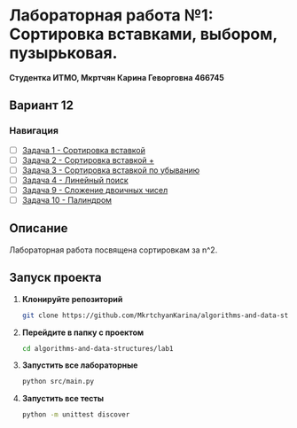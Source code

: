# Лабораторная работа №1: Сортировка вставками, выбором, пузырьковая.
**Студентка ИТМО,  Мкртчян Карина Геворговна  466745**  
## Вариант 12
### Навигация

- [ ] [Задача 1 - Сортировка вставкой](https://github.com/MkrtchyanKarina/algorithms-and-data-structures/tree/master/lab1/task1)
- [ ] [Задача 2 - Сортировка вставкой +](https://github.com/MkrtchyanKarina/algorithms-and-data-structures/tree/master/lab1/task2)
- [ ] [Задача 3 - Сортировка вставкой по убыванию](https://github.com/MkrtchyanKarina/algorithms-and-data-structures/tree/master/lab1/task3)
- [ ] [Задача 4 - Линейный поиск](https://github.com/MkrtchyanKarina/algorithms-and-data-structures/tree/master/lab1/task4)
- [ ] [Задача 9 - Сложение двоичных чисел](https://github.com/MkrtchyanKarina/algorithms-and-data-structures/tree/master/lab1/task9)
- [ ] [Задача 10 - Палиндром](https://github.com/MkrtchyanKarina/algorithms-and-data-structures/tree/master/lab1/task10)

## Описание
Лабораторная работа посвящена сортировкам за n^2.

## Запуск проекта

1. **Клонируйте репозиторий**
   ```bash
   git clone https://github.com/MkrtchyanKarina/algorithms-and-data-structures.git
   ```
2. **Перейдите в папку с проектом**
   ```bash
   cd algorithms-and-data-structures/lab1
   ```
3. **Запустить все лабораторные**
    ```bash
   python src/main.py
   ```
4. **Запустить все тесты**
    ```bash
   python -m unittest discover
   ```